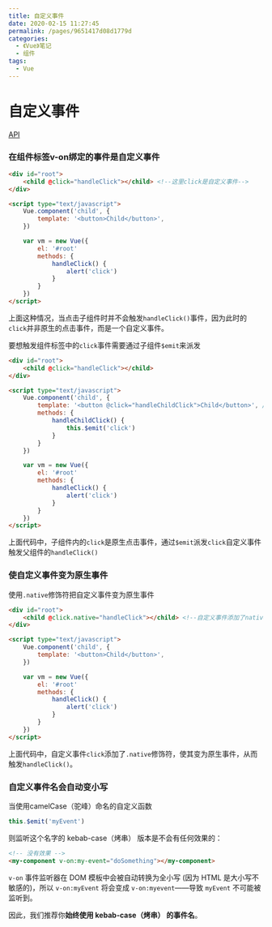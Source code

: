 ```yaml
---
title: 自定义事件
date: 2020-02-15 11:27:45
permalink: /pages/9651417d08d1779d
categories:
  - 《Vue》笔记
  - 组件
tags:
  - Vue
---
```

# 自定义事件

[API](https://cn.vuejs.org/v2/guide/components-custom-events.html)

### 在组件标签v-on绑定的事件是自定义事件

```html
<div id="root">
    <child @click="handleClick"></child> <!--这里click是自定义事件-->
</div>

<script type="text/javascript">
    Vue.component('child', {
        template: '<button>Child</button>',
    })

    var vm = new Vue({
        el: '#root'
        methods: {
            handleClick() {
                alert('click')
            }
        }
    })
</script>
```

上面这种情况，当点击子组件时并不会触发`handleClick()`事件，因为此时的`click`并非原生的点击事件，而是一个自定义事件。



要想触发组件标签中的`click`事件需要通过子组件`$emit`来派发

```html
<div id="root">
    <child @click="handleClick"></child>
</div>

<script type="text/javascript">
    Vue.component('child', {
        template: '<button @click="handleChildClick">Child</button>', // 这里的click是原生事件
        methods: {
            handleChildClick() {
                this.$emit('click')
            }
        }
    })

    var vm = new Vue({
        el: '#root'
        methods: {
            handleClick() {
                alert('click')
            }
        }
    })
</script>
```

上面代码中，子组件内的`click`是原生点击事件，通过`$emit`派发`click`自定义事件触发父组件的`handleClick()`



### 使自定义事件变为原生事件

使用`.native`修饰符把自定义事件变为原生事件

```html
<div id="root">
    <child @click.native="handleClick"></child> <!--自定义事件添加了native修饰符变原生事件-->
</div>

<script type="text/javascript">
    Vue.component('child', {
        template: '<button>Child</button>',
    })

    var vm = new Vue({
        el: '#root'
        methods: {
            handleClick() {
                alert('click')
            }
        }
    })
</script>
```

上面代码中，自定义事件`click`添加了`.native`修饰符，使其变为原生事件，从而触发`handleClick()`。



### 自定义事件名会自动变小写

当使用camelCase（驼峰）命名的自定义函数

```js
this.$emit('myEvent')
```

则监听这个名字的 kebab-case（烤串） 版本是不会有任何效果的：

```html
<!-- 没有效果 -->
<my-component v-on:my-event="doSomething"></my-component>
```

 `v-on` 事件监听器在 DOM 模板中会被自动转换为全小写 (因为 HTML 是大小写不敏感的)，所以 `v-on:myEvent` 将会变成 `v-on:myevent`——导致 `myEvent` 不可能被监听到。

因此，我们推荐你**始终使用 kebab-case（烤串） 的事件名**。
